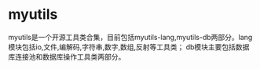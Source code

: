 # myutils
myutils是一个开源工具类合集，目前包括myutils-lang,myutils-db两部分。lang模块包括io,文件,编解码,字符串,数字,数组,反射等工具类；
db模块主要包括数据库连接池和数据库操作工具类两部分。